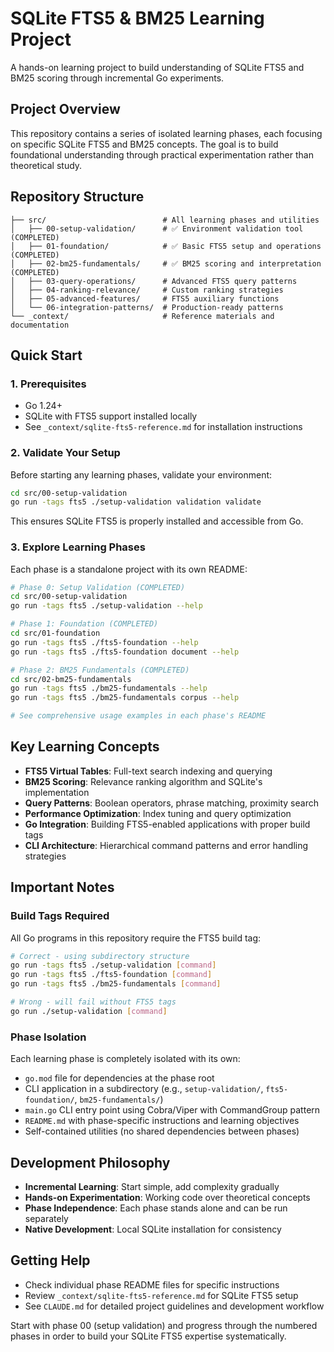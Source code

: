 # SQLite FTS5 & BM25 Learning Project

A hands-on learning project to build understanding of SQLite FTS5 and BM25 scoring through incremental Go experiments.

## Project Overview

This repository contains a series of isolated learning phases, each focusing on specific SQLite FTS5 and BM25 concepts. The goal is to build foundational understanding through practical experimentation rather than theoretical study.

## Repository Structure

```
├── src/                          # All learning phases and utilities
│   ├── 00-setup-validation/      # ✅ Environment validation tool (COMPLETED)
│   ├── 01-foundation/            # ✅ Basic FTS5 setup and operations (COMPLETED)
│   ├── 02-bm25-fundamentals/     # ✅ BM25 scoring and interpretation (COMPLETED)
│   ├── 03-query-operations/      # Advanced FTS5 query patterns
│   ├── 04-ranking-relevance/     # Custom ranking strategies
│   ├── 05-advanced-features/     # FTS5 auxiliary functions
│   └── 06-integration-patterns/  # Production-ready patterns
└── _context/                     # Reference materials and documentation
```

## Quick Start

### 1. Prerequisites

- Go 1.24+
- SQLite with FTS5 support installed locally
- See `_context/sqlite-fts5-reference.md` for installation instructions

### 2. Validate Your Setup

Before starting any learning phases, validate your environment:

```bash
cd src/00-setup-validation
go run -tags fts5 ./setup-validation validation validate
```

This ensures SQLite FTS5 is properly installed and accessible from Go.

### 3. Explore Learning Phases

Each phase is a standalone project with its own README:

```bash
# Phase 0: Setup Validation (COMPLETED)
cd src/00-setup-validation
go run -tags fts5 ./setup-validation --help

# Phase 1: Foundation (COMPLETED)
cd src/01-foundation
go run -tags fts5 ./fts5-foundation --help
go run -tags fts5 ./fts5-foundation document --help

# Phase 2: BM25 Fundamentals (COMPLETED)
cd src/02-bm25-fundamentals
go run -tags fts5 ./bm25-fundamentals --help
go run -tags fts5 ./bm25-fundamentals corpus --help

# See comprehensive usage examples in each phase's README
```

## Key Learning Concepts

- **FTS5 Virtual Tables**: Full-text search indexing and querying
- **BM25 Scoring**: Relevance ranking algorithm and SQLite's implementation
- **Query Patterns**: Boolean operators, phrase matching, proximity search
- **Performance Optimization**: Index tuning and query optimization
- **Go Integration**: Building FTS5-enabled applications with proper build tags
- **CLI Architecture**: Hierarchical command patterns and error handling strategies

## Important Notes

### Build Tags Required

All Go programs in this repository require the FTS5 build tag:

```bash
# Correct - using subdirectory structure
go run -tags fts5 ./setup-validation [command]
go run -tags fts5 ./fts5-foundation [command]
go run -tags fts5 ./bm25-fundamentals [command]

# Wrong - will fail without FTS5 tags
go run ./setup-validation [command]
```

### Phase Isolation

Each learning phase is completely isolated with its own:

- `go.mod` file for dependencies at the phase root
- CLI application in a subdirectory (e.g., `setup-validation/`, `fts5-foundation/`, `bm25-fundamentals/`)
- `main.go` CLI entry point using Cobra/Viper with CommandGroup pattern
- `README.md` with phase-specific instructions and learning objectives
- Self-contained utilities (no shared dependencies between phases)

## Development Philosophy

- **Incremental Learning**: Start simple, add complexity gradually
- **Hands-on Experimentation**: Working code over theoretical concepts
- **Phase Independence**: Each phase stands alone and can be run separately
- **Native Development**: Local SQLite installation for consistency

## Getting Help

- Check individual phase README files for specific instructions
- Review `_context/sqlite-fts5-reference.md` for SQLite FTS5 setup
- See `CLAUDE.md` for detailed project guidelines and development workflow

Start with phase 00 (setup validation) and progress through the numbered phases in order to build your SQLite FTS5 expertise systematically.
